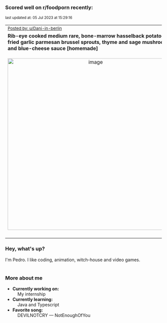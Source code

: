 ### Scored well on r/foodporn recently:

<p align="left"><sub>last updated at: 05 Jul 2023 at 15:29:16</sub></p>

|   |
| --- |
| <sub>[Posted by: u/Dani-in-berlin][source]</sub> |
| **Rib-eye cooked medium rare, bone-marrow hasselback potatoes, air fried garlic parmesan brussel sprouts, thyme and sage mushrooms, and blue-cheese sauce [homemade]** | 
|<p align="center"> <img alt="image" src="https://i.redd.it/nt4980os4t9b1.jpg" width="550" /> </p>|
|   |

### Hey, what's up?

I'm Pedro. I like coding, animation, witch-house and video games.<br><br>

### More about me
- **Currently working on:**  
&nbsp;&nbsp;&nbsp;&nbsp;My internship
- **Currently learning:**  
&nbsp;&nbsp;&nbsp;&nbsp;Java and Typescript
- **Favorite song:**  
&nbsp;&nbsp;&nbsp;&nbsp;DEVILNOTCRY — NotEnoughOfYou<br><br>

  



  
  
  
[linkedin]: https://linkedin.com/in/pedro-h-r-gomes-8a487b14a/
[gmail]: mailto:pilique11@gmail.com
[source]: https://reddit.com/r/FoodPorn/comments/14pte69/ribeye_cooked_medium_rare_bonemarrow_hasselback/
[redditAPI]: https://www.reddit.com/dev/api/
